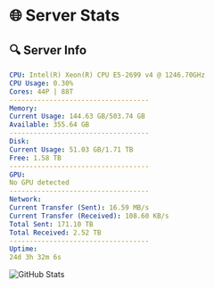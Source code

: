 # 🌐 Server Stats
## 🔍 Server Info
```yaml
CPU: Intel(R) Xeon(R) CPU E5-2699 v4 @ 1246.70GHz
CPU Usage: 0.30%
Cores: 44P | 88T
-----------------------------------
Memory:
Current Usage: 144.63 GB/503.74 GB
Available: 355.64 GB
-----------------------------------
Disk:
Current Usage: 51.03 GB/1.71 TB
Free: 1.58 TB
-----------------------------------
GPU:
No GPU detected
-----------------------------------
Network:
Current Transfer (Sent): 16.59 MB/s
Current Transfer (Received): 108.60 KB/s
Total Sent: 171.10 TB
Total Received: 2.52 TB
-----------------------------------
Uptime:
24d 3h 32m 6s
```
![GitHub Stats](https://img.shields.io/badge/Updated-2025-03-04_02:15:24-blue)